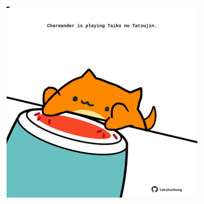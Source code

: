 <!-- built at 21/08/2021, 22:01:34 UTC -->
<p align="center">
  <img width="500" height="500" src="./ReadmeImage.svg">
</p>
